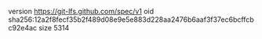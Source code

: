 version https://git-lfs.github.com/spec/v1
oid sha256:12a2f8fecf35b2f489d08e9e5e883d228aa2476b6aaf3f37ec6bcffcbc92e4ac
size 5314
